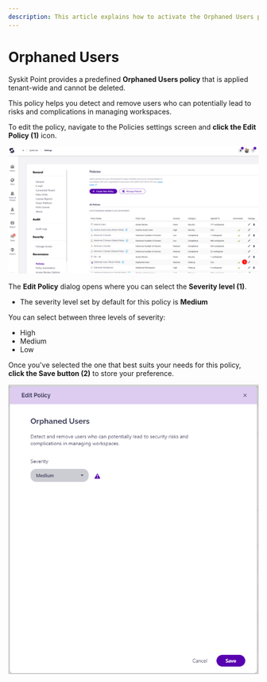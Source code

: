 ```yaml
---
description: This article explains how to activate the Orphaned Users policy. 
---
```


# Orphaned Users

Syskit Point provides a predefined **Orphaned Users policy** that is applied tenant-wide and cannot be deleted. 

This policy helps you detect and remove users who can potentially lead to risks and complications in managing workspaces. 

To edit the policy, navigate to the Policies settings screen and **click the Edit Policy (1)** icon.

![Blocked Users with Assigned Licenses - Edit Policy](../../.gitbook/assets/orphaned-users-admin_edit-policy.png)

The **Edit Policy** dialog opens where you can select the **Severity level (1)**.
  * The severity level set by default for this policy is **Medium**
  
You can select between three levels of severity: 

  * High
  * Medium
  * Low

Once you've selected the one that best suits your needs for this policy, **click the Save button (2)** to store your preference. 


![Blocked Users with Assigned Licenses - Severity](../../.gitbook/assets/orphaned-users-admin_severity.png)